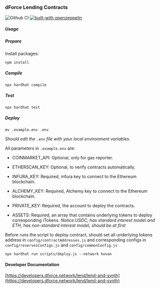 ### dForce Lending Contracts

![Github CI](https://github.com/dforce-network/LendingContractsV2/workflows/CI/badge.svg) [![built-with openzeppelin](https://img.shields.io/badge/built%20with-OpenZeppelin-3677FF)](https://docs.openzeppelin.com/)

##### Usage

##### Prepare

Install packages:

```
npm install
```

##### Compile

```
npx hardhat compile
```

##### Test

```
npx hardhat test
```

##### Deploy

```
mv .example.env .env
```

_Should edit the `.env` file with your local environment variables._

All parameters in `.example.env` are:

- COINMARKET_API: Optional, only for gas reporter.

- ETHERSCAN_KEY: Optional, to verify contracts automatically.

- INFURA_KEY: Required, infura key to connect to the Ethereum blockchain.

- ALCHEMY_KEY: Required, Alchemy key to connect to the Ethereum blockchain.

- PRIVATE_KEY: Required, the account to deploy the contracts.

- ASSETS: Required, an array that contains underlying tokens to deploy corresponding iTokens.
  _Notice:USDC, has standard interest model and ETH, has non-standard interest model, should be at first_

Before runs the script to deploy contract, should set all underlying tokens address in `config/contractAddresses.js` and corresponding configs in `config/reservesConfigs.js` and `config/commonConfig.js`

```
npx hardhat run scripts/deploy.js --network kovan
```

#### Developer Documentation

[https://developers.dforce.network/lend/lend-and-synth](https://developers.dforce.network/lend/lend-and-synth)

